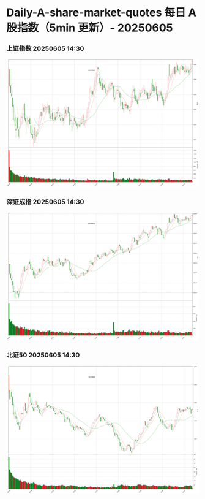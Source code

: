 
# Daily-A-share-market-quotes 每日 A 股指数（5min 更新）- 20250605

### 上证指数 20250605 14:30
![](./fig/2025/6/20250605-sh000001.png)

### 深证成指 20250605 14:30
![](./fig/2025/6/20250605-sz399001.png)

### 北证50 20250605 14:30
![](./fig/2025/6/20250605-bj899050.png)
